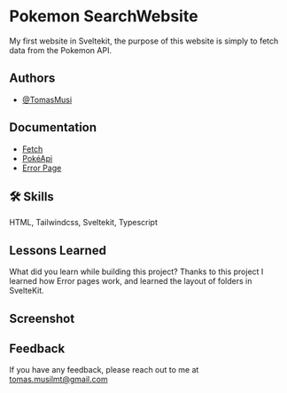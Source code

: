 
# Pokemon SearchWebsite

My first website in Sveltekit, the purpose of this website is simply to fetch data from the Pokemon API.


## Authors

- [@TomasMusi](https://github.com/TomasMusi)




## Documentation

- [Fetch](https://developer.mozilla.org/en-US/docs/Web/API/Fetch_API/Using_Fetch) 
- [PokéApi](https://pokeapi.co/docs/v2)
- [Error Page](https://svelte.dev/docs/kit/errors)



## 🛠 Skills
HTML, Tailwindcss, Sveltekit, Typescript

## Lessons Learned

What did you learn while building this project? Thanks to this project I learned how Error pages work, and learned the layout of folders in SvelteKit.


## Screenshot



## Feedback

If you have any feedback, please reach out to me at tomas.musilmt@gmail.com

